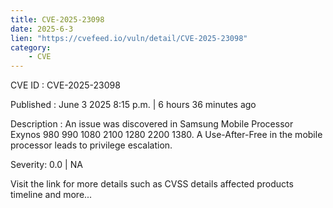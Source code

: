 ```yaml
---
title: CVE-2025-23098
date: 2025-6-3
lien: "https://cvefeed.io/vuln/detail/CVE-2025-23098"
category:
    - CVE
---
```


CVE ID : CVE-2025-23098

Published :  June 3
2025
8:15 p.m. | 6 hours
36 minutes ago

Description : An issue was discovered in Samsung Mobile Processor Exynos 980
990
1080
2100
1280
2200
1380. A Use-After-Free in the mobile processor leads to privilege escalation.

Severity: 0.0 | NA

Visit the link for more details
such as CVSS details
affected products
timeline
and more...

